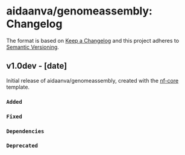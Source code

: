 # aidaanva/genomeassembly: Changelog

The format is based on [Keep a Changelog](https://keepachangelog.com/en/1.0.0/)
and this project adheres to [Semantic Versioning](https://semver.org/spec/v2.0.0.html).

## v1.0dev - [date]

Initial release of aidaanva/genomeassembly, created with the [nf-core](https://nf-co.re/) template.

### `Added`

### `Fixed`

### `Dependencies`

### `Deprecated`
